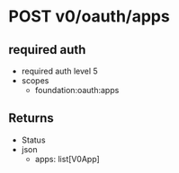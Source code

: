 # POST v0/oauth/apps

## required auth

- required auth level 5
- scopes
  - foundation:oauth:apps

  
## Returns

- Status
- json
  - apps: list[V0App]

  
